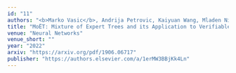 ```yaml
---
id: "11"
authors: "<b>Marko Vasic</b>, Andrija Petrovic, Kaiyuan Wang, Mladen Nikolic, Rishabh Singh, Sarfraz Khurshid"
title: "MoËT: Mixture of Expert Trees and its Application to Verifiable Reinforcement Learning"
venue: "Neural Networks"
venue_short: ""
year: "2022"
arxiv: "https://arxiv.org/pdf/1906.06717"
publisher: "https://authors.elsevier.com/a/1erMW3BBjKk4Ln"
---
```

